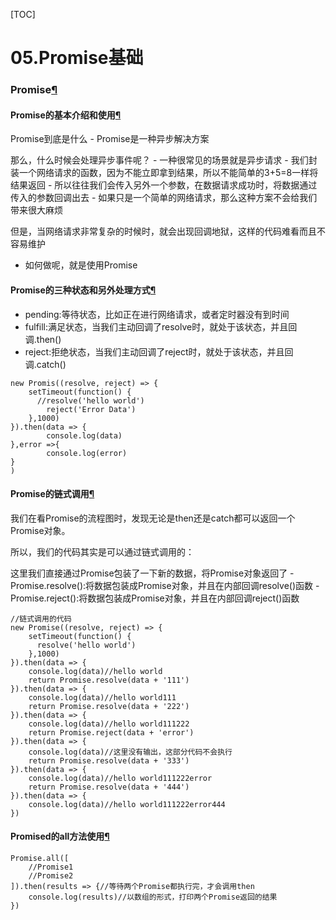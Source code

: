 [TOC]

# 05.Promise基础

### Promise[¶](#promise)

#### Promise的基本介绍和使用[¶](#promise_1)

Promise到底是什么 - Promise是一种异步解决方案

那么，什么时候会处理异步事件呢？ - 一种很常见的场景就是异步请求 - 我们封装一个网络请求的函数，因为不能立即拿到结果，所以不能简单的3+5=8一样将结果返回 - 所以往往我们会传入另外一个参数，在数据请求成功时，将数据通过传入的参数回调出去 - 如果只是一个简单的网络请求，那么这种方案不会给我们带来很大麻烦

但是，当网络请求非常复杂的时候时，就会出现回调地狱，这样的代码难看而且不容易维护

- 如何做呢，就是使用Promise

#### Promise的三种状态和另外处理方式[¶](#promise_2)

- pending:等待状态，比如正在进行网络请求，或者定时器没有到时间
- fulfill:满足状态，当我们主动回调了resolve时，就处于该状态，并且回调.then()
- reject:拒绝状态，当我们主动回调了reject时，就处于该状态，并且回调.catch()

```
new Promis((resolve, reject) => {
    setTimeout(function() {
      //resolve('hello world')
        reject('Error Data')
    },1000)
}).then(data => {
        console.log(data)
},error =>{
        console.log(error)
}
)
```

#### Promise的链式调用[¶](#promise_3)

我们在看Promise的流程图时，发现无论是then还是catch都可以返回一个Promise对象。

所以，我们的代码其实是可以通过链式调用的：

这里我们直接通过Promise包装了一下新的数据，将Promise对象返回了 - Promise.resolve():将数据包装成Promise对象，并且在内部回调resolve()函数 - Promise.reject():将数据包装成Promise对象，并且在内部回调reject()函数

```
//链式调用的代码
new Promise((resolve, reject) => {
    setTimeout(function() {
      resolve('hello world')
    },1000)
}).then(data => {
    console.log(data)//hello world
    return Promise.resolve(data + '111')
}).then(data => {
    console.log(data)//hello world111
    return Promise.resolve(data + '222')
}).then(data => {
    console.log(data)//hello world111222
    return Promise.reject(data + 'error')
}).then(data => {
    console.log(data)//这里没有输出，这部分代码不会执行
    return Promise.resolve(data + '333')
}).then(data => {
    console.log(data)//hello world111222error
    return Promise.resolve(data + '444')
}).then(data => {
    console.log(data)//hello world111222error444
})
```

#### Promised的all方法使用[¶](#promisedall)

```
Promise.all([
    //Promise1
    //Promise2
]).then(results => {//等待两个Promise都执行完，才会调用then
    console.log(results)//以数组的形式，打印两个Promise返回的结果
})
```

